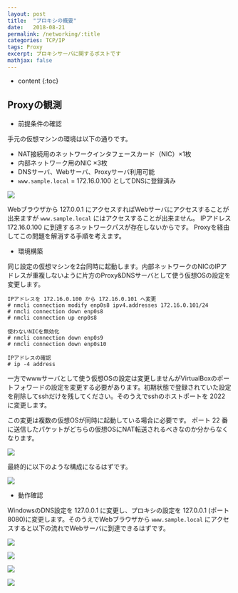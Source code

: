 ```yaml
---
layout: post
title:  "プロキシの概要"
date:   2018-08-21
permalink: /networking/:title
categories: TCP/IP
tags: Proxy
excerpt: プロキシサーバに関するポストです
mathjax: false
---
```


* content
{:toc}

## Proxyの観測

- 前提条件の確認

手元の仮想マシンの環境は以下の通りです。
  - NAT接続用のネットワークインタフェースカード（NIC）×1枚
  - 内部ネットワーク用のNIC ×3枚
  - DNSサーバ、Webサーバ、Proxyサーバ利用可能
  - `www.sample.local` = 172.16.0.100 としてDNSに登録済み

![]({{site.baseurl}}/images/lab_01.png)

Webブラウザから 127.0.0.1 にアクセスすればWebサーバにアクセスすることが出来ますが `www.sample.local` にはアクセスすることが出来ません。
IPアドレス 172.16.0.100 に到達するネットワークパスが存在しないからです。
Proxyを経由してこの問題を解消する手順を考えます。

- 環境構築

同じ設定の仮想マシンを2台同時に起動します。内部ネットワークのNICのIPアドレスが重複しないように片方のProxy&DNSサーバとして使う仮想OSの設定を変更します。

```
IPアドレスを 172.16.0.100 から 172.16.0.101 へ変更
# nmcli connection modify enp0s8 ipv4.addresses 172.16.0.101/24
# nmcli connection down enp0s8
# nmcli connection up enp0s8

使わないNICを無効化
# nmcli connection down enp0s9
# nmcli connection down enp0s10

IPアドレスの確認
# ip -4 address
```

一方でwwwサーバとして使う仮想OSの設定は変更しませんがVirtualBoxのポートフォワードの設定を変更する必要があります。初期状態で登録されていた設定を削除してsshだけを残してください。そのうえでsshのホストポートを 2022 に変更します。

この変更は複数の仮想OSが同時に起動している場合に必要です。
ポート 22 番に送信したパケットがどちらの仮想OSにNAT転送されるべきなのか分からなくなります。

![]({{site.baseurl}}/images/port_forward_change.png)

最終的に以下のような構成になるはずです。

![]({{site.baseurl}}/images/lab_99.png)

- 動作確認

WindowsのDNS設定を 127.0.0.1 に変更し、プロキシの設定を 127.0.0.1 (ポート 8080)に変更します。そのうえでWebブラウザから `www.sample.local` にアクセスすると以下の流れでWebサーバに到達できるはずです。

![]({{site.baseurl}}/images/seq01_dns.png)

![]({{site.baseurl}}/images/seq02_dns.png)

![]({{site.baseurl}}/images/seq03_http.png)

![]({{site.baseurl}}/images/seq04_http.png)

